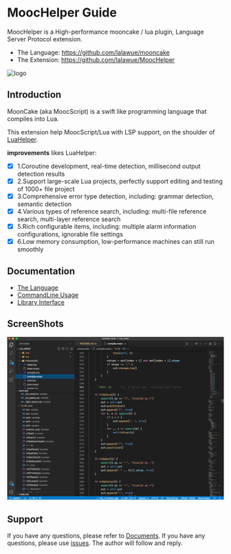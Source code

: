 
# MoocHelper Guide

MoocHelper is a High-performance mooncake / lua plugin, Language Server Protocol extension.

- The Language: https://github.com/lalawue/mooncake
- The Extension: https://github.com/lalawue/MoocHelper

![logo](https://moocscript.fun/images/mooncake.png)

## Introduction

MoonCake (aka MoocScript) is a swift like programming language that compiles into Lua.

This extension help MoocScript/Lua with LSP support, on the shoulder of [LuaHelper](https://github.com/tencent/LuaHelper).

**improvements** likes LuaHelper:

- [X] 1.Coroutine development, real-time detection, millisecond output detection results
- [X] 2.Support large-scale Lua projects, perfectly support editing and testing of 1000+ file project
- [X] 3.Comprehensive error type detection, including: grammar detection, semantic detection
- [X] 4.Various types of reference search, including: multi-file reference search, multi-layer reference search
- [X] 5.Rich configurable items, including: multiple alarm information configurations, ignorable file settings
- [X] 6.Low memory consumption, low-performance machines can still run smoothly

## Documentation

- [The Language](https://github.com/lalawue/mooncake/blob/master/docs/language.md)
- [CommandLine Usage](https://github.com/lalawue/mooncake/blob/master/docs/cmdline.md)
- [Library Interface](https://github.com/lalawue/mooncake/blob/master/docs/library.md)

## ScreenShots

![vscode_extension](https://raw.githubusercontent.com/lalawue/mooncake/master/docs/vscode_extension.png)

## Support

If you have any questions, please refer to [Documents](https://github.com/lalawue/mooncake#documentation). If you have any questions, please use [issues](https://github.com/lalawue/mooncake/issues). The author will follow and reply.